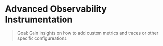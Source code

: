 # Advanced Observability Instrumentation

> Goal: Gain insights on how to add custom metrics and traces or other specific configureations.
<!-- 
1. How to add custom instrumentation
2. How to add custom traces for distributed tracing -->
